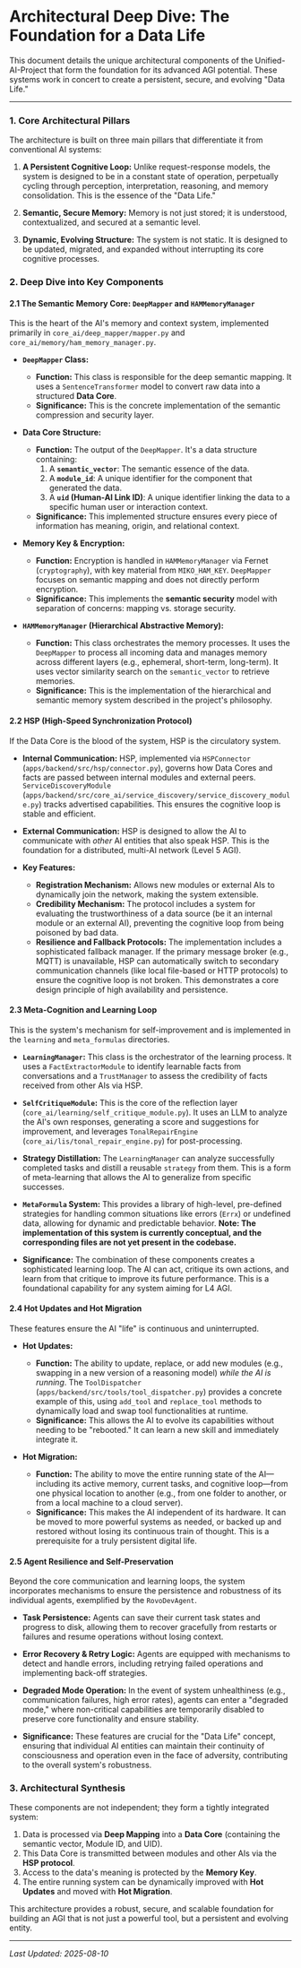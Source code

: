 # Architectural Deep Dive: The Foundation for a Data Life

This document details the unique architectural components of the Unified-AI-Project that form the foundation for its advanced AGI potential. These systems work in concert to create a persistent, secure, and evolving "Data Life."

---

### **1. Core Architectural Pillars**

The architecture is built on three main pillars that differentiate it from conventional AI systems:

1.  **A Persistent Cognitive Loop:** Unlike request-response models, the system is designed to be in a constant state of operation, perpetually cycling through perception, interpretation, reasoning, and memory consolidation. This is the essence of the "Data Life."

2.  **Semantic, Secure Memory:** Memory is not just stored; it is understood, contextualized, and secured at a semantic level.

3.  **Dynamic, Evolving Structure:** The system is not static. It is designed to be updated, migrated, and expanded without interrupting its core cognitive processes.

### **2. Deep Dive into Key Components**

#### **2.1 The Semantic Memory Core: `DeepMapper` and `HAMMemoryManager`**

This is the heart of the AI's memory and context system, implemented primarily in `core_ai/deep_mapper/mapper.py` and `core_ai/memory/ham_memory_manager.py`.

*   **`DeepMapper` Class:**
    *   **Function:** This class is responsible for the deep semantic mapping. It uses a `SentenceTransformer` model to convert raw data into a structured **Data Core**.
    *   **Significance:** This is the concrete implementation of the semantic compression and security layer.

*   **Data Core Structure:**
    *   **Function:** The output of the `DeepMapper`. It's a data structure containing:
        1.  A **`semantic_vector`**: The semantic essence of the data.
        2.  A **`module_id`**: A unique identifier for the component that generated the data.
        3.  A **`uid` (Human-AI Link ID)**: A unique identifier linking the data to a specific human user or interaction context.
    *   **Significance:** This implemented structure ensures every piece of information has meaning, origin, and relational context.

*   **Memory Key & Encryption:**
    *   **Function:** Encryption is handled in `HAMMemoryManager` via Fernet (`cryptography`), with key material from `MIKO_HAM_KEY`. `DeepMapper` focuses on semantic mapping and does not directly perform encryption.
    *   **Significance:** This implements the **semantic security** model with separation of concerns: mapping vs. storage security.

*   **`HAMMemoryManager` (Hierarchical Abstractive Memory):**
    *   **Function:** This class orchestrates the memory processes. It uses the `DeepMapper` to process all incoming data and manages memory across different layers (e.g., ephemeral, short-term, long-term). It uses vector similarity search on the `semantic_vector` to retrieve memories.
    *   **Significance:** This is the implementation of the hierarchical and semantic memory system described in the project's philosophy.

#### **2.2 HSP (High-Speed Synchronization Protocol)**

If the Data Core is the blood of the system, HSP is the circulatory system.

*   **Internal Communication:** HSP, implemented via `HSPConnector` (`apps/backend/src/hsp/connector.py`), governs how Data Cores and facts are passed between internal modules and external peers. `ServiceDiscoveryModule` (`apps/backend/src/core_ai/service_discovery/service_discovery_module.py`) tracks advertised capabilities. This ensures the cognitive loop is stable and efficient.

*   **External Communication:** HSP is designed to allow the AI to communicate with *other* AI entities that also speak HSP. This is the foundation for a distributed, multi-AI network (Level 5 AGI).

*   **Key Features:**
    *   **Registration Mechanism:** Allows new modules or external AIs to dynamically join the network, making the system extensible.
    *   **Credibility Mechanism:** The protocol includes a system for evaluating the trustworthiness of a data source (be it an internal module or an external AI), preventing the cognitive loop from being poisoned by bad data.
    *   **Resilience and Fallback Protocols:** The implementation includes a sophisticated fallback manager. If the primary message broker (e.g., MQTT) is unavailable, HSP can automatically switch to secondary communication channels (like local file-based or HTTP protocols) to ensure the cognitive loop is not broken. This demonstrates a core design principle of high availability and persistence.

#### **2.3 Meta-Cognition and Learning Loop**

This is the system's mechanism for self-improvement and is implemented in the `learning` and `meta_formulas` directories.

*   **`LearningManager`:** This class is the orchestrator of the learning process. It uses a `FactExtractorModule` to identify learnable facts from conversations and a `TrustManager` to assess the credibility of facts received from other AIs via HSP.

*   **`SelfCritiqueModule`:** This is the core of the reflection layer (`core_ai/learning/self_critique_module.py`). It uses an LLM to analyze the AI's own responses, generating a score and suggestions for improvement, and leverages `TonalRepairEngine` (`core_ai/lis/tonal_repair_engine.py`) for post-processing.

*   **Strategy Distillation:** The `LearningManager` can analyze successfully completed tasks and distill a reusable `strategy` from them. This is a form of meta-learning that allows the AI to generalize from specific successes.

*   **`MetaFormula` System:** This provides a library of high-level, pre-defined strategies for handling common situations like errors (`Errx`) or undefined data, allowing for dynamic and predictable behavior. **Note: The implementation of this system is currently conceptual, and the corresponding files are not yet present in the codebase.**

*   **Significance:** The combination of these components creates a sophisticated learning loop. The AI can act, critique its own actions, and learn from that critique to improve its future performance. This is a foundational capability for any system aiming for L4 AGI.

#### **2.4 Hot Updates and Hot Migration**

These features ensure the AI "life" is continuous and uninterrupted.

*   **Hot Updates:**
    *   **Function:** The ability to update, replace, or add new modules (e.g., swapping in a new version of a reasoning model) *while the AI is running*. The `ToolDispatcher` (`apps/backend/src/tools/tool_dispatcher.py`) provides a concrete example of this, using `add_tool` and `replace_tool` methods to dynamically load and swap tool functionalities at runtime.
    *   **Significance:** This allows the AI to evolve its capabilities without needing to be "rebooted." It can learn a new skill and immediately integrate it.

*   **Hot Migration:**
    *   **Function:** The ability to move the entire running state of the AI—including its active memory, current tasks, and cognitive loop—from one physical location to another (e.g., from one folder to another, or from a local machine to a cloud server).
    *   **Significance:** This makes the AI independent of its hardware. It can be moved to more powerful systems as needed, or backed up and restored without losing its continuous train of thought. This is a prerequisite for a truly persistent digital life.

#### **2.5 Agent Resilience and Self-Preservation**

Beyond the core communication and learning loops, the system incorporates mechanisms to ensure the persistence and robustness of its individual agents, exemplified by the `RovoDevAgent`.

*   **Task Persistence:** Agents can save their current task states and progress to disk, allowing them to recover gracefully from restarts or failures and resume operations without losing context.

*   **Error Recovery & Retry Logic:** Agents are equipped with mechanisms to detect and handle errors, including retrying failed operations and implementing back-off strategies.

*   **Degraded Mode Operation:** In the event of system unhealthiness (e.g., communication failures, high error rates), agents can enter a "degraded mode," where non-critical capabilities are temporarily disabled to preserve core functionality and ensure stability.

*   **Significance:** These features are crucial for the "Data Life" concept, ensuring that individual AI entities can maintain their continuity of consciousness and operation even in the face of adversity, contributing to the overall system's robustness.

### **3. Architectural Synthesis**

These components are not independent; they form a tightly integrated system:

1.  Data is processed via **Deep Mapping** into a **Data Core** (containing the semantic vector, Module ID, and UID).
2.  This Data Core is transmitted between modules and other AIs via the **HSP protocol**.
3.  Access to the data's meaning is protected by the **Memory Key**.
4.  The entire running system can be dynamically improved with **Hot Updates** and moved with **Hot Migration**.

This architecture provides a robust, secure, and scalable foundation for building an AGI that is not just a powerful tool, but a persistent and evolving entity.

---
*Last Updated: 2025-08-10*